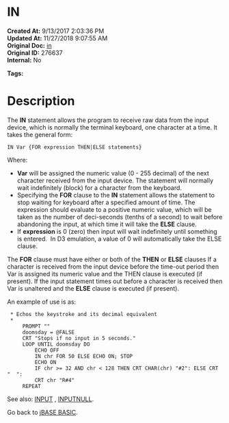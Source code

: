 # IN

**Created At:** 9/13/2017 2:03:36 PM  
**Updated At:** 11/27/2018 9:07:55 AM  
**Original Doc:** [in](https://docs.jbase.com/36868-jbase-basic/in)  
**Original ID:** 276637  
**Internal:** No  

**Tags:**
<badge text='external input' vertical='middle' />

# Description

The **IN** statement allows the program to receive raw data from the input device, which is normally the terminal keyboard, one character at a time. It takes the general form:

```
IN Var {FOR expression THEN|ELSE statements}
```

Where:

- **Var** will be assigned the numeric value (0 - 255 decimal) of the next character received from the input device. The statement will normally wait indefinitely (block) for a character from the keyboard.
- Specifying the **FOR** clause to the **IN** statement allows the statement to stop waiting for keyboard after a specified amount of time. The expression should evaluate to a positive numeric value, which will be taken as the number of deci-seconds (tenths of a second) to wait before abandoning the input, at which time it will take the **ELSE** clause.
- If **expression** is 0 (zero) then input will wait indefinitely until something is entered.  In D3 emulation, a value of 0 will automatically take the ELSE clause.


The **FOR** clause must have either or both of the **THEN** or **ELSE** clauses If a character is received from the input device before the time-out period then Var is assigned its numeric value and the THEN clause is executed (if present). If the input statement times out before a character is received then Var is unaltered and the **ELSE** clause is executed (if present).

An example of use is as:

```
 * Echos the keystroke and its decimal equivalent
 *
     PROMPT ""
     doomsday = @FALSE
     CRT "Stops if no input in 5 seconds."
     LOOP UNTIL doomsday DO
         ECHO OFF
         IN chr FOR 50 ELSE ECHO ON; STOP
         ECHO ON
         IF chr >= 32 AND chr < 128 THEN CRT CHAR(chr) "#2": ELSE CRT "  ":
         CRT chr "R#4"
     REPEAT
```



See also: [INPUT](./../input) , [INPUTNULL](./../inputnull).

Go back to [jBASE BASIC](./../jbase-basic-programmers-reference-guide).
